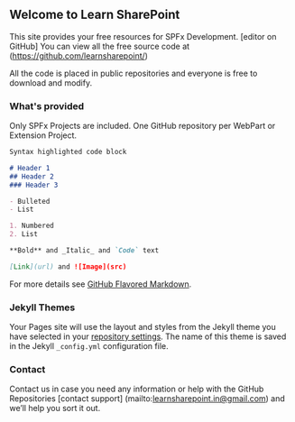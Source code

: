 ## Welcome to Learn SharePoint

This site provides your free resources for SPFx Development. [editor on GitHub] You can view all the free source code at (https://github.com/learnsharepoint/) 

All the code is placed in public repositories and everyone is free to download and modify.

### What's provided

Only SPFx Projects are included. One GitHub repository per WebPart or Extension Project.

```markdown
Syntax highlighted code block

# Header 1
## Header 2
### Header 3

- Bulleted
- List

1. Numbered
2. List

**Bold** and _Italic_ and `Code` text

[Link](url) and ![Image](src)
```

For more details see [GitHub Flavored Markdown](https://guides.github.com/features/mastering-markdown/).

### Jekyll Themes

Your Pages site will use the layout and styles from the Jekyll theme you have selected in your [repository settings](https://github.com/learnsharepoint/learnsharepoint.github.io/settings). The name of this theme is saved in the Jekyll `_config.yml` configuration file.

### Contact

Contact us in case you need any information or help with the GitHub Repositories [contact support] (mailto:learnsharepoint.in@gmail.com) and we’ll help you sort it out.
